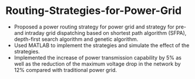 # Routing-Strategies-for-Power-Grid
* Proposed a power routing strategy for power grid and strategy for pre- and intraday grid dispatching based on shortest path algorithm (SFPA), depth-first search algorithm and genetic algorithm.
* Used MATLAB to implement the strategies and simulate the effect of the strategies.
* Implemented the increase of power transmission capability by 5% as well as the reduction of the maximum voltage drop in the network by 12% compared with traditional power grid.
